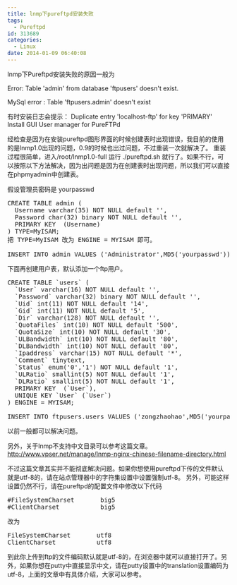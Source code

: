 ```yaml
---
title: lnmp下pureftpd安装失败
tags:
  - Pureftpd
id: 313689
categories:
  - Linux
date: 2014-01-09 06:40:08
---
```


lnmp下Pureftpd安装失败的原因一般为 

Error: Table 'admin' from database 'ftpusers' doesn't exist.

MySql error : Table 'ftpusers.admin' doesn't exist

有时安装日志会提示： Duplicate entry 'localhost-ftp' for key 'PRIMARY' Install GUI User manager for PureFTPd

 经检查是因为在安装pureftpd图形界面的时候创建表时出现错误，我目前的使用的是lnmp1.0出现的问题，0.9的时候也出过问题，不过重装一次就解决了。
重装过程很简单，进入/root/lnmp1.0-full 运行 ./pureftpd.sh 就行了。如果不行，可以按照以下方法解决，因为出问题是因为在创建表时出现问题，所以我们可以直接在phpmyadmin中创建表。

假设管理员密码是 yourpasswd

<pre class="lang:pgsql decode:true " >CREATE TABLE admin (
  Username varchar(35) NOT NULL default '',
  Password char(32) binary NOT NULL default '',
  PRIMARY KEY  (Username)
) TYPE=MyISAM;
把 TYPE=MyISAM 改为 ENGINE = MYISAM 即可。

INSERT INTO admin VALUES ('Administrator',MD5('yourpasswd'));</pre> 

 下面再创建用户表，默认添加一个ftp用户。

<pre class="lang:pgsql decode:true " >CREATE TABLE `users` (
  `User` varchar(16) NOT NULL default '',
  `Password` varchar(32) binary NOT NULL default '',
  `Uid` int(11) NOT NULL default '14',
  `Gid` int(11) NOT NULL default '5',
  `Dir` varchar(128) NOT NULL default '',
  `QuotaFiles` int(10) NOT NULL default '500',
  `QuotaSize` int(10) NOT NULL default '30',
  `ULBandwidth` int(10) NOT NULL default '80',
  `DLBandwidth` int(10) NOT NULL default '80',
  `Ipaddress` varchar(15) NOT NULL default '*',
  `Comment` tinytext,
  `Status` enum('0','1') NOT NULL default '1',
  `ULRatio` smallint(5) NOT NULL default '1',
  `DLRatio` smallint(5) NOT NULL default '1',
  PRIMARY KEY  (`User`),
  UNIQUE KEY `User` (`User`)
) ENGINE = MYISAM;

INSERT INTO ftpusers.users VALUES ('zongzhaohao',MD5('yourpasswd'),501, 501, '/home/wwwroot', 100, 50, 1000, 1000, '*', 'Ftp user (for example)', '1', 0, 0);</pre> 

以前一般都可以解决问题。

另外，关于lnmp不支持中文目录可以参考这篇文章。http://www.vpser.net/manage/lnmp-nginx-chinese-filename-directory.html 

不过这篇文章其实并不能彻底解决问题。如果你想使用pureftpd下传的文件默认就是utf-8的，请在站点管理器中的字符集设置中设置强制utf-8。 另外，可能这样设置仍然不行，请在pureftpd的配置文件中修改以下代码

<pre class="lang:default decode:true " >#FileSystemCharset       big5
#ClientCharset           big5
</pre> 
改为

<pre class="lang:default decode:true " >FileSystemCharset       utf8
ClientCharset           utf8
</pre> 

到此你上传到ftp的文件编码默认就是utf-8的，在浏览器中就可以直接打开了。另外，如果你想在putty中直接显示中文，请在putty设置中的translation设置编码为utf-8，上面的文章中有具体介绍，大家可以参考。